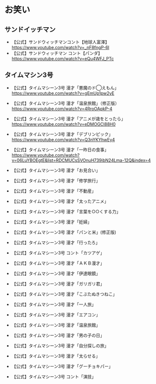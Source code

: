 
# お笑い



## サンドイッチマン

- 【公式】サンドウィッチマンコント【地球人富澤】  
  https://www.youtube.com/watch?v=_nF8fngP-6I  
- 【公式】サンドウィッチマン コント【パンダ】  
  https://www.youtube.com/watch?v=eQu4WFJ_PTc  


## タイムマシン3号

- 【公式】タイムマシーン3号 漫才「悪魔のド◯えもん」  
  https://www.youtube.com/watch?v=gEmUp1pw2yE  
- 【公式】タイムマシーン3号 漫才「温泉旅館」（修正版）  
  https://www.youtube.com/watch?v=4RroOApkP-4  
- 【公式】タイムマシーン3号 漫才「アニメが歳をとったら」  
  https://www.youtube.com/watch?v=eDMOGCl88H0  
- 【公式】タイムマシーン3号 漫才「デブリンピック」  
  https://www.youtube.com/watch?v=Q3nYKYhwEy4  
- 【公式】タイムマシーン3号 漫才「一昨日の食事」  
  https://www.youtube.com/watch?v=06LuYBOEgtE&list=RDCMUCsSVOnuH739ibN24Lma-12Q&index=4  
- 【公式】タイムマシーン3号 漫才「お見合い」  
    
- 【公式】タイムマシーン3号 漫才「修学旅行」  
    
- 【公式】タイムマシーン3号 漫才「不動産」  
    
- 【公式】タイムマシーン3号 漫才「太ったアニメ」  
    
- 【公式】タイムマシーン3号 漫才「言葉を○○くする力」  
    
- 【公式】タイムマシーン3号 漫才「妊婦」  
    
- 【公式】タイムマシーン3号 漫才「パンと米」(修正版)  
    
- 【公式】タイムマシーン3号 漫才「行ったろ」  
    
- 【公式】タイムマシーン3号 コント「カツアゲ」  
    
- 【公式】タイムマシーン3号 漫才「ＡＫＢ漫才」  
    
- 【公式】タイムマシーン3号 漫才「伊達眼鏡」  
    
- 【公式】タイムマシーン3号 漫才「ガリガリ君」  
    
- 【公式】タイムマシーン3号 漫才「こぶたぬきつねこ」  
    
- 【公式】タイムマシーン3号 漫才「一人旅」  
    
- 【公式】タイムマシーン3号 漫才「エアコン」  
    
- 【公式】タイムマシーン3号 漫才「温泉旅館」  
    
- 【公式】タイムマシーン3号 漫才「男の子の日」  
    
- 【公式】タイムマシーン3号 漫才「自分探しの旅」  
    
- 【公式】タイムマシーン3号 漫才「太らせる」  
    
- 【公式】タイムマシーン3号 漫才「グーチョキパー」  
    
- 【公式】タイムマシーン3号 コント「演技」  
    



